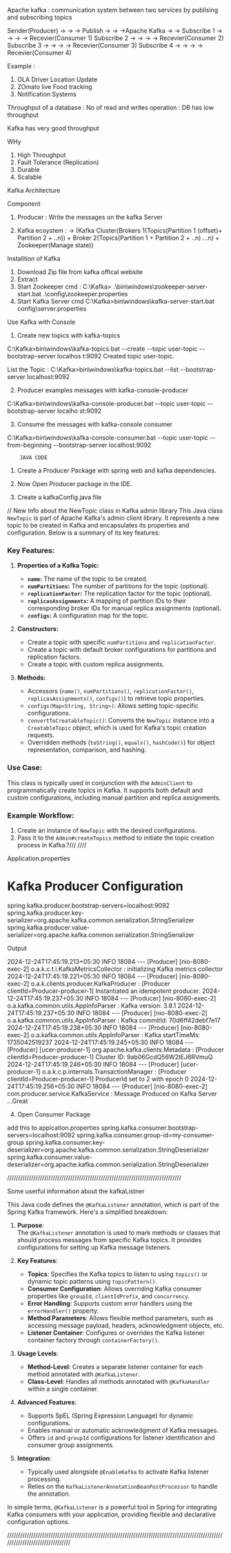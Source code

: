 Apache kafka : communication system between two services by publising and subscribing topics

Sender(Producer) -> -> -> Publish -> -> ->Apache Kafka -> -> Subscribe 1 -> -> -> -> Recevier(Consumer 1)
															 Subscribe 2 -> -> -> -> Recevier(Consumer 2)
															 Subscribe 3 -> -> -> -> Recevier(Consumer 3)
															 Subscribe 4 -> -> -> -> Recevier(Consumer 4)
															 
															 
															 
Example : 

1. OLA Driver Location Update
2. ZOmato live Food tracking
3. Notification Systems

Throughput of a database : No of read and writes operation : DB has low throughput 

Kafka has very good throughput

WHy
1. High Throughput
2. Fault Tolerance (Replication)
3. Durable
4. Scalable

Kafka Architecture

Component
1. Producer : Write the messages on the kafka Server

2. Kafka ecoystem : -> (Kafka Cluster(Brokers 1(Topics(Partition 1 (offset)+
													   Partition 2 + ..n)) + 
													   Broker 2(Topics(Partition 1 
													   + Partition 2 + ..n) ...n) 
													   + Zookeeper(Manage state))
													   
Installtion of Kafka

1. Download Zip file from kafka offical website
2. Extract
3. Start Zookeeper   cmd : C:\Kafka> .\bin\windows\zookeeper-server-start.bat .\config\zookeeper.properties
4. Start Kafka Server cmd C:\Kafka>bin\windows\kafka-server-start.bat config\server.properties

Use Kafka with Console
1. Create new topics with kafka-topics


C:\Kafka>bin\windows\kafka-topics.bat --create --topic user-topic --bootstrap-server localhos
t:9092
Created topic user-topic.

List the Topic : C:\Kafka>bin\windows\kafka-topics.bat --list --bootstrap-server localhost:9092

2. Producer examples messages with kafka-console-producer

C:\Kafka>bin\windows\kafka-console-producer.bat --topic user-topic --bootstrap-server localho
st:9092

3. Consume the messages with kafka-console consumer



C:\Kafka>bin\windows\kafka-console-consumer.bat --topic user-topic --from-beginning --bootstrap-server localhost:9092

		JAVA CODE

1. Create a Producer Package with spring web and kafka dependencies.

2. Now Open Producer package in the IDE.

3. Create a kafkaConfig.java file 	

// New Info about the NewTopic class in Kafka admin library 
This Java class `NewTopic` is part of Apache Kafka's admin client library. It represents a new topic to be created in Kafka and encapsulates its properties and configuration. Below is a summary of its key features:

### Key Features:
1. **Properties of a Kafka Topic:**
   - **`name`:** The name of the topic to be created.
   - **`numPartitions`:** The number of partitions for the topic (optional).
   - **`replicationFactor`:** The replication factor for the topic (optional).
   - **`replicasAssignments`:** A mapping of partition IDs to their corresponding broker IDs for manual replica assignments (optional).
   - **`configs`:** A configuration map for the topic.

2. **Constructors:**
   - Create a topic with specific `numPartitions` and `replicationFactor`.
   - Create a topic with default broker configurations for partitions and replication factors.
   - Create a topic with custom replica assignments.

3. **Methods:**
   - Accessors (`name()`, `numPartitions()`, `replicationFactor()`, `replicasAssignments()`, `configs()`) to retrieve topic properties.
   - `configs(Map<String, String>)`: Allows setting topic-specific configurations.
   - `convertToCreatableTopic()`: Converts the `NewTopic` instance into a `CreatableTopic` object, which is used for Kafka's topic creation requests.
   - Overridden methods (`toString()`, `equals()`, `hashCode()`) for object representation, comparison, and hashing.

### Use Case:
This class is typically used in conjunction with the `AdminClient` to programmatically create topics in Kafka. It supports both default and custom configurations, including manual partition and replica assignments.

### Example Workflow:
1. Create an instance of `NewTopic` with the desired configurations.
2. Pass it to the `Admin#createTopics` method to initiate the topic creation process in Kafka.?///
////


Application.properties
# Kafka Producer Configuration
spring.kafka.producer.bootstrap-servers=localhost:9092
spring.kafka.producer.key-serializer=org.apache.kafka.common.serialization.StringSerializer
spring.kafka.producer.value-serializer=org.apache.kafka.common.serialization.StringSerializer

Output 

2024-12-24T17:45:19.213+05:30  INFO 18084 --- [Producer] [nio-8080-exec-2] o.a.k.c.t.i.KafkaMetricsCollector        : initializing Kafka metrics collector
2024-12-24T17:45:19.221+05:30  INFO 18084 --- [Producer] [nio-8080-exec-2] o.a.k.clients.producer.KafkaProducer     : [Producer clientId=Producer-producer-1] Instantiated an idempotent producer.
2024-12-24T17:45:19.237+05:30  INFO 18084 --- [Producer] [nio-8080-exec-2] o.a.kafka.common.utils.AppInfoParser     : Kafka version: 3.8.1
2024-12-24T17:45:19.237+05:30  INFO 18084 --- [Producer] [nio-8080-exec-2] o.a.kafka.common.utils.AppInfoParser     : Kafka commitId: 70d6ff42debf7e17
2024-12-24T17:45:19.238+05:30  INFO 18084 --- [Producer] [nio-8080-exec-2] o.a.kafka.common.utils.AppInfoParser     : Kafka startTimeMs: 1735042519237
2024-12-24T17:45:19.245+05:30  INFO 18084 --- [Producer] [ucer-producer-1] org.apache.kafka.clients.Metadata        : [Producer clientId=Producer-producer-1] Cluster ID: 9ab06GcdQ56W2tEJ6RVmuQ
2024-12-24T17:45:19.246+05:30  INFO 18084 --- [Producer] [ucer-producer-1] o.a.k.c.p.internals.TransactionManager   : [Producer clientId=Producer-producer-1] ProducerId set to 2 with epoch 0
2024-12-24T17:45:19.256+05:30  INFO 18084 --- [Producer] [nio-8080-exec-2] com.producer.service.KafkaService        : Message Produced on Kafka Server ...Great


4. Open Consumer Package 

add this to appication.properties
spring.kafka.consumer.bootstrap-servers=localhost:9092
spring.kafka.consumer.group-id=my-consumer-group
spring.kafka.consumer.key-deserializer=org.apache.kafka.common.serialization.StringDeserializer
spring.kafka.consumer.value-deserializer=org.apache.kafka.common.serialization.StringDeserializer 	


////////////////////////////////////////////////////////////////////////////////

Some userful information about the kafkaListner

This Java code defines the `@KafkaListener` annotation, which is part of the Spring Kafka framework. Here's a simplified breakdown:

1. **Purpose**:  
   The `@KafkaListener` annotation is used to mark methods or classes that should process messages from specific Kafka topics. It provides configurations for setting up Kafka message listeners.

2. **Key Features**:  
   - **Topics**: Specifies the Kafka topics to listen to using `topics()` or dynamic topic patterns using `topicPattern()`.  
   - **Consumer Configuration**: Allows overriding Kafka consumer properties like `groupId`, `clientIdPrefix`, and `concurrency`.  
   - **Error Handling**: Supports custom error handlers using the `errorHandler()` property.  
   - **Method Parameters**: Allows flexible method parameters, such as accessing message payload, headers, acknowledgment objects, etc.  
   - **Listener Container**: Configures or overrides the Kafka listener container factory through `containerFactory()`.  

3. **Usage Levels**:
   - **Method-Level**: Creates a separate listener container for each method annotated with `@KafkaListener`.
   - **Class-Level**: Handles all methods annotated with `@KafkaHandler` within a single container.

4. **Advanced Features**:  
   - Supports SpEL (Spring Expression Language) for dynamic configurations.  
   - Enables manual or automatic acknowledgment of Kafka messages.  
   - Offers `id` and `groupId` configurations for listener identification and consumer group assignments.

5. **Integration**:  
   - Typically used alongside `@EnableKafka` to activate Kafka listener processing.  
   - Relies on the `KafkaListenerAnnotationBeanPostProcessor` to handle the annotation.

In simple terms, `@KafkaListener` is a powerful tool in Spring for integrating Kafka consumers with your application, providing flexible and declarative configuration options.

////////////////////////////////////////////////////////////////////////////////////////////////////////////////////////////////



